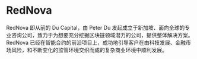 # 

# RedNova

RedNova 即从前的 Du Capital，由 Peter Du 发起成立于新加坡、面向全球的专业咨询公司，致力于为想要充分挖掘区块链领域潜力的公司，提供整体解决方案。RedNova 已经在智能合约的前沿项目上，成功地引导客户在由科技发展、金融市场风险，和不断变化的监管环境交织而成的复杂商业环境中顺利发展。


